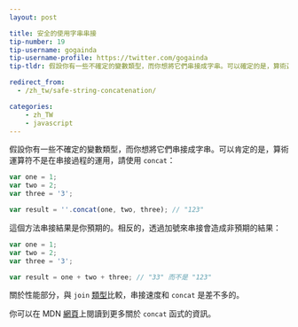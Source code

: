 ```yaml
---
layout: post

title: 安全的使用字串串接
tip-number: 19
tip-username: gogainda
tip-username-profile: https://twitter.com/gogainda
tip-tldr: 假設你有一些不確定的變數類型，而你想將它們串接成字串。可以確定的是，算術運算不是應用在串接的地方，使用 concat 來串接。

redirect_from:
  - /zh_tw/safe-string-concatenation/

categories:
    - zh_TW
    - javascript
---
```


假設你有一些不確定的變數類型，而你想將它們串接成字串。可以肯定的是，算術運算符不是在串接過程的運用，請使用 `concat`：

```javascript
var one = 1;
var two = 2;
var three = '3';

var result = ''.concat(one, two, three); // "123"
```

這個方法串接結果是你預期的。相反的，透過加號來串接會造成非預期的結果：

```javascript
var one = 1;
var two = 2;
var three = '3';

var result = one + two + three; // "33" 而不是 "123"
```

關於性能部分，與 `join` [類型](http://www.sitepoint.com/javascript-fast-string-concatenation/)比較，串接速度和 `concat` 是差不多的。

你可以在 MDN [網頁](https://developer.mozilla.org/en-US/docs/Web/JavaScript/Reference/Global_Objects/String/concat)上閱讀到更多關於 `concat` 函式的資訊。
